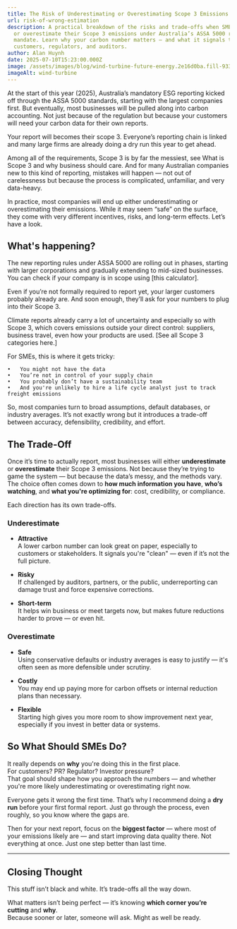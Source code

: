 ```yaml
---
title: The Risk of Underestimating or Overestimating Scope 3 Emissions
url: risk-of-wrong-estimation
description: A practical breakdown of the risks and trade-offs when SMEs under-
  or overestimate their Scope 3 emissions under Australia’s ASSA 5000 reporting
  mandate. Learn why your carbon number matters — and what it signals to
  customers, regulators, and auditors.
author: Alan Huynh
date: 2025-07-10T15:23:00.000Z
image: /assets/images/blog/wind-turbine-future-energy.2e16d0ba.fill-933x525-c100.jpg
imageAlt: wind-turbine
---
```

At the start of this year (2025), Australia’s mandatory ESG reporting kicked off through the ASSA 5000 standards, starting with the largest companies first. But eventually, most businesses will be pulled along into carbon accounting. Not just because of the regulation but because your customers will need your carbon data for their own reports. 

Your report will becomes their scope 3. Everyone’s reporting chain is linked and many large firms are already doing a dry run this year to get ahead.

Among all of the requirements, Scope 3 is by far the messiest, see What is Scope 3 and why business should care. And for many Australian companies new to this kind of reporting, mistakes will happen — not out of carelessness but because the process is complicated, unfamiliar, and very data-heavy.

In practice, most companies will end up either underestimating or overestimating their emissions. While it may seem “safe” on the surface, they come with very different incentives, risks, and long-term effects. Let’s have a look.

## What's happening?

The new reporting rules under ASSA 5000 are rolling out in phases, starting with larger corporations and gradually extending to mid-sized businesses. You can check if your company is in scope using [this calculator]. 

Even if you’re not formally required to report yet, your larger customers probably already are. And soon enough, they’ll ask for your numbers to plug into their Scope 3. 

Climate reports already carry a lot of uncertainty and especially so with Scope 3, which covers emissions outside your direct control: suppliers, business travel, even how your products are used. [See all Scope 3 categories here.]

For SMEs, this is where it gets tricky:  
 
	•	You might not have the data  
	•	You’re not in control of your supply chain  
	•	You probably don’t have a sustainability team  
	•	And you're unlikely to hire a life cycle analyst just to track freight emissions 
 
So, most companies turn to broad assumptions, default databases, or industry averages. It’s not exactly wrong but it introduces a trade-off between accuracy, defensibility, credibility, and effort. 

## The Trade-Off

Once it’s time to actually report, most businesses will either **underestimate** or **overestimate** their Scope 3 emissions. Not because they’re trying to game the system — but because the data’s messy, and the methods vary. The choice often comes down to **how much information you have**, **who’s watching**, and **what you're optimizing for**: cost, credibility, or compliance.  

Each direction has its own trade-offs.

### Underestimate

- **Attractive**  
  A lower carbon number can look great on paper, especially to customers or stakeholders. It signals you're "clean" — even if it’s not the full picture.

- **Risky**  
  If challenged by auditors, partners, or the public, underreporting can damage trust and force expensive corrections.

- **Short-term**  
  It helps win business or meet targets now, but makes future reductions harder to prove — or even hit.

### Overestimate

- **Safe**  
  Using conservative defaults or industry averages is easy to justify — it's often seen as more defensible under scrutiny.

- **Costly**  
  You may end up paying more for carbon offsets or internal reduction plans than necessary.

- **Flexible**  
  Starting high gives you more room to show improvement next year, especially if you invest in better data or systems.


## So What Should SMEs Do?

It really depends on **why** you're doing this in the first place.  
For customers? PR? Regulator? Investor pressure?  
That goal should shape how you approach the numbers — and whether you're more likely underestimating or overestimating right now.

Everyone gets it wrong the first time. That’s why I recommend doing a **dry run** before your first formal report. Just go through the process, even roughly, so you know where the gaps are.

Then for your next report, focus on the **biggest factor** — where most of your emissions likely are — and start improving data quality there. Not everything at once. Just one step better than last time.

---

## Closing Thought

This stuff isn’t black and white. It’s trade-offs all the way down.

What matters isn’t being perfect — it’s knowing **which corner you’re cutting** and **why**.  
Because sooner or later, someone will ask. Might as well be ready.
